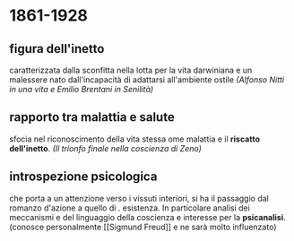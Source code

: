 # 1861-1928
## figura dell'inetto
caratterizzata dalla sconfitta nella lotta per la vita darwiniana e un malessere nato dall'incapacità di adattarsi all'ambiente ostile *(Alfonso Nitti in una vita e Emilio Brentani in Senilità)*
## rapporto tra malattia e salute
sfocia nel riconoscimento della vita stessa ome malattia e il **riscatto dell'inetto**. *(Il trionfo finale nella coscienza di Zeno)*
## introspezione psicologica
che porta a un attenzione verso i vissuti interiori, si ha il passaggio dal romanzo d'azione a quello di . esistenza. In particolare analisi dei meccanismi e del linguaggio della coscienza e interesse per la **psicanalisi**. (conosce personalmente [[Sigmund Freud]] e ne sarà molto influenzato)